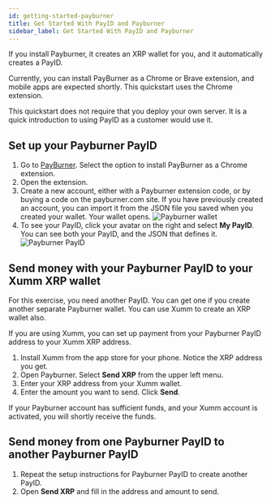 ```yaml
---
id: getting-started-payburner
title: Get Started With PayID and Payburner
sidebar_label: Get Started With PayID and Payburner
---
```


If you install Payburner, it creates an XRP wallet for you, and it automatically creates a PayID.

Currently, you can install PayBurner as a Chrome or Brave extension, and mobile apps are expected shortly. This quickstart uses the Chrome extension.

This quickstart does not require that you deploy your own server. It is a quick introduction to using PayID as a customer would use it.

## Set up your Payburner PayID

1. Go to [PayBurner](https://payburner.com). Select the option to install PayBurner as a Chrome extension.
2. Open the extension.
3. Create a new account, either with a Payburner extension code, or by buying a code on the payburner.com site. If you have previously created an account, you can import it from the JSON file you saved when you created your wallet. Your wallet opens.
   ![Payburner wallet](/img/docs/payburner-wallet.png)
4. To see your PayID, click your avatar on the right and select **My PayID**. You can see both your PayID, and the JSON that defines it.
   ![Payburner PayID](/img/docs/payburner-payid.png)

## Send money with your Payburner PayID to your Xumm XRP wallet

For this exercise, you need another PayID. You can get one if you create another separate Payburner wallet. You can use Xumm to create an XRP wallet also.

If you are using Xumm, you can set up payment from your Payburner PayID address to your Xumm XRP address.

1. Install Xumm from the app store for your phone. Notice the XRP address you get.
2. Open Payburner. Select **Send XRP** from the upper left menu.
3. Enter your XRP address from your Xumm wallet.
4. Enter the amount you want to send. Click **Send**.

If your Payburner account has sufficient funds, and your Xumm account is activated, you will shortly receive the funds.

## Send money from one Payburner PayID to another Payburner PayID

1. Repeat the setup instructions for Payburner PayID to create another PayID.
2. Open **Send XRP** and fill in the address and amount to send.
